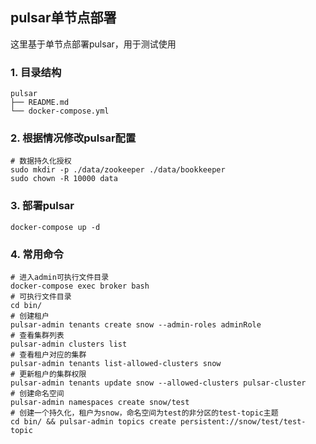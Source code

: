 ## pulsar单节点部署
这里基于单节点部署pulsar，用于测试使用
### 1. 目录结构
```
pulsar
├── README.md
└── docker-compose.yml
```
### 2. 根据情况修改pulsar配置
```shell
# 数据持久化授权
sudo mkdir -p ./data/zookeeper ./data/bookkeeper
sudo chown -R 10000 data
```

### 3. 部署pulsar
```shell
docker-compose up -d
```

### 4. 常用命令
```shell
# 进入admin可执行文件目录
docker-compose exec broker bash
# 可执行文件目录
cd bin/
# 创建租户
pulsar-admin tenants create snow --admin-roles adminRole
# 查看集群列表
pulsar-admin clusters list
# 查看租户对应的集群
pulsar-admin tenants list-allowed-clusters snow
# 更新租户的集群权限
pulsar-admin tenants update snow --allowed-clusters pulsar-cluster
# 创建命名空间
pulsar-admin namespaces create snow/test
# 创建一个持久化，租户为snow，命名空间为test的非分区的test-topic主题
cd bin/ && pulsar-admin topics create persistent://snow/test/test-topic
```
